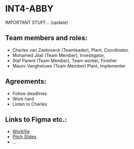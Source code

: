 # INT4-ABBY

IMPORTANT STUFF... (update)

## Team members and roles:
- Charles van Zeebroeck (Teamleader), Plant, Coordinator.
- Mohamed Jilali (Team Member), Investigator, 
- Staf Parent (Team Member), Team worker, Finisher
- Mauro Vangheluwe (Team Member) Plant, Implementer

## Agreements:
- Follow deadlines
- Work hard
- Listen to Charles


## Links to Figma etc.:
- [Workfile](https://www.figma.com/board/QsNP14z0oYAPfrKQBxgS6Q/CMD-X-DEVINE-WORKFILE?node-id=159-1152&t=1GFBYOWRCulsJTC9-1)
- [Pitch Slides](https://www.figma.com/slides/xZWxGbe8TYjDWNYRUDr2W6/CMD-X-DEVINE-SLIDES?node-id=1-42&t=3gaXSKJYDmBm14mQ-1)
- ...
